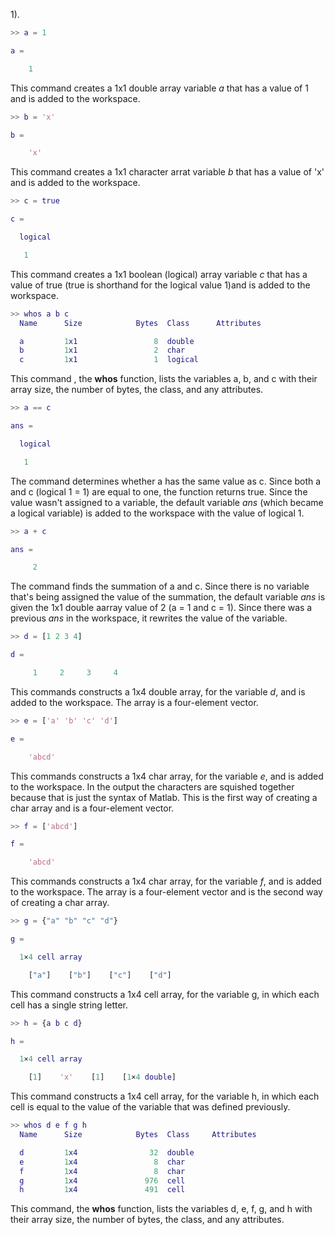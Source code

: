 1).

```MATLAB
>> a = 1

a =

	1
```

This command creates a 1x1 double array variable *a* that has a value of 1 and is added to the workspace.

```MATLAB
>> b = 'x'

b =

    'x'
```

This command creates a 1x1 character arrat variable *b* that has a value of 'x' and is added to the workspace.

```MATLAB
>> c = true

c =

  logical

   1
```

This command creates a 1x1 boolean (logical) array variable *c* that has a value of true (true is shorthand for the logical value 1)and is added to the workspace.

```MATLAB
>> whos a b c
  Name      Size            Bytes  Class      Attributes

  a         1x1                 8  double               
  b         1x1                 2  char                 
  c         1x1                 1  logical              
```

This command , the **whos** function, lists the variables a, b, and c with their array size, the number of bytes, the class, and any attributes.

```MATLAB
>> a == c

ans =

  logical

   1
```

The command determines whether a has the same value as c. Since both a and c (logical 1 = 1) are equal to one, the function returns true. Since the value wasn't assigned to a variable, the default variable *ans* (which became a logical variable) is added to the workspace with the value of logical 1.

```MATLAB
>> a + c

ans =

     2
```

The command finds the summation of a and c. Since there is no variable that's being assigned the value of the summation, the default variable *ans* is given the 1x1 double aarray value of 2 (a = 1 and c = 1). Since there was a previous *ans* in the workspace, it rewrites the value of the variable.

```MATLAB
>> d = [1 2 3 4]

d =

     1     2     3     4
```

This commands constructs a 1x4 double array, for the variable *d*, and is added to the workspace. The array is a four-element vector.

```MATLAB
>> e = ['a' 'b' 'c' 'd']

e =

    'abcd'
```

This commands constructs a 1x4 char array, for the variable *e*, and is added to the workspace. In the output the characters are squished together because that is just the syntax of Matlab. This is the first way of creating a char array and is a four-element vector.

```MATLAB
>> f = ['abcd']

f =

    'abcd'
```

This commands constructs a 1x4 char array, for the variable *f*, and is added to the workspace. The array is a four-element vector and is the second way of creating a char array. 

```MATLAB
>> g = {"a" "b" "c" "d"}

g =

  1×4 cell array

    ["a"]    ["b"]    ["c"]    ["d"]
```

This command constructs a 1x4 cell array, for the variable g, in which each cell has a single string letter.

```MATLAB
>> h = {a b c d}

h =

  1×4 cell array

    [1]    'x'    [1]    [1×4 double]
```

This command constructs a 1x4 cell array, for the variable h, in which each cell is equal to the value of the variable that was defined previously.

```MATLAB
>> whos d e f g h 
  Name      Size            Bytes  Class     Attributes

  d         1x4                32  double              
  e         1x4                 8  char                
  f         1x4                 8  char                
  g         1x4               976  cell                
  h         1x4               491  cell                
```

This command, the **whos** function, lists the variables d, e, f, g, and h with their array size, the number of bytes, the class, and any attributes.
